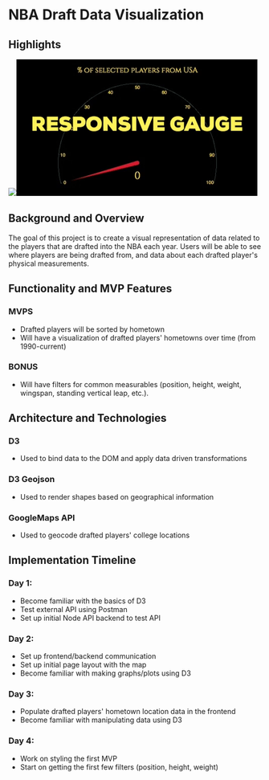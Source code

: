 # NBA Draft Data Visualization
## Highlights
![](globe-gif.gif)![](gauge-gif.gif)

## Background and Overview
The goal of this project is to create a visual representation of data related to the players that are drafted into the NBA each year. Users will be able to see where players are being drafted from, and data about each drafted player's physical measurements.

## Functionality and MVP Features
### MVPS
- Drafted players will be sorted by hometown
- Will have a visualization of drafted players' hometowns over time (from 1990-current)
### BONUS
- Will have filters for common measurables (position, height, weight, wingspan, standing vertical leap, etc.).

## Architecture and Technologies
### D3
- Used to bind data to the DOM and apply data driven transformations
### D3 Geojson
- Used to render shapes based on geographical information
### GoogleMaps API
- Used to geocode drafted players' college locations

## Implementation Timeline
### Day 1:
- Become familiar with the basics of D3 
- Test external API using Postman
- Set up initial Node API backend to test API
### Day 2:
- Set up frontend/backend communication
- Set up initial page layout with the map
- Become familiar with making graphs/plots using D3
### Day 3: 
- Populate drafted players' hometown location data in the frontend
- Become familiar with manipulating data using D3
### Day 4:
- Work on styling the first MVP
- Start on getting the first few filters (position, height, weight)
